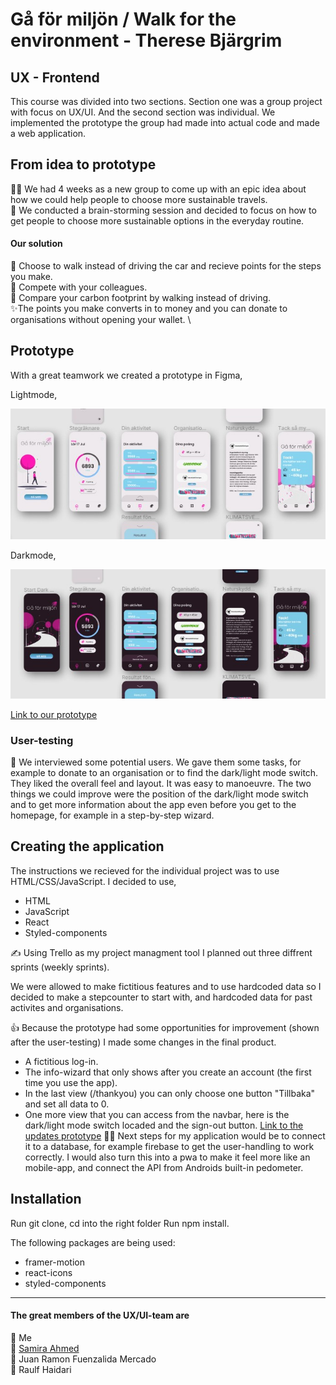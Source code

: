 # Gå för miljön / Walk for the environment - Therese Bjärgrim

## UX - Frontend

This course was divided into two sections. Section one was a group project with focus on UX/UI. And the second section was individual. We implemented the prototype the group had made into actual code and made a web application.

## From idea to prototype

🕵️‍♀️ We had 4 weeks as a new group to come up with an epic idea about how we could help people to choose more sustainable travels. \
🧠 We conducted a brain-storming session and decided to focus on how to get people to choose more sustainable options in the everyday routine.

#### Our solution

🚶 Choose to walk instead of driving the car and recieve points for the steps you make. \
👯 Compete with your colleagues. \
👣 Compare your carbon footprint by walking instead of driving. \
✨The points you make converts in to money and you can donate to organisations without opening your wallet. \

## Prototype

With a great teamwork we created a prototype in Figma,

Lightmode,

<a href="https://github.com"><img src="https://github.com/tbjargrim/Walk-for-the-environment/blob/main/src/Images/FigmaLight.jpg" alt="Prototype in lightmode" border="0" /></a>

Darkmode,

<a href="https://github.com"><img src="https://github.com/tbjargrim/Walk-for-the-environment/blob/main/src/Images/FigmaDark.jpg" border="0" /></a>

[Link to our prototype](https://www.figma.com/file/EyrKDRV023TsbCvvOMdlIW/g%C3%A5-f%C3%B6r-milj%C3%B6n?node-id=0%3A1)

### User-testing

👀 We interviewed some potential users. We gave them some tasks, for example to donate to an organisation or to find the dark/light mode switch. They liked the overall feel and layout. It was easy to manoeuvre. The two things we could improve were the position of the dark/light mode switch and to get more information about the app even before you get to the homepage, for example in a step-by-step wizard.

## Creating the application

The instructions we recieved for the individual project was to use HTML/CSS/JavaScript.
I decided to use,

- HTML
- JavaScript
- React
- Styled-components

✍️ Using Trello as my project managment tool I planned out three diffrent sprints (weekly sprints).

We were allowed to make fictitious features and to use hardcoded data so I decided to make a stepcounter to start with, and hardcoded data for past activites and organisations.

👍 Because the prototype had some opportunities for improvement (shown after the user-testing) I made some changes in the final product.

- A fictitious log-in.
- The info-wizard that only shows after you create an account (the first time you use the app).
- In the last view (/thankyou) you can only choose one button "Tillbaka" and set all data to 0.
- One more view that you can access from the navbar, here is the dark/light mode switch locaded and the sign-out button.
  [Link to the updates prototype](https://www.figma.com/file/ofvvdXv878psZsyrytedQM/Untitled)
  🏃‍♀️ Next steps for my application would be to connect it to a database, for example firebase to get the user-handling to work correctly. I would also turn this into a pwa to make it feel more like an mobile-app, and connect the API from Androids built-in pedometer.

## Installation

Run git clone,
cd into the right folder
Run npm install.

The following packages are being used:

- framer-motion
- react-icons
- styled-components

---

#### The great members of the UX/UI-team are

🐸 Me \
🦔 [Samira Ahmed](https://github.com/samiraahmed90) \
🐧 Juan Ramon Fuenzalida Mercado \
🦊 Raulf Haidari
